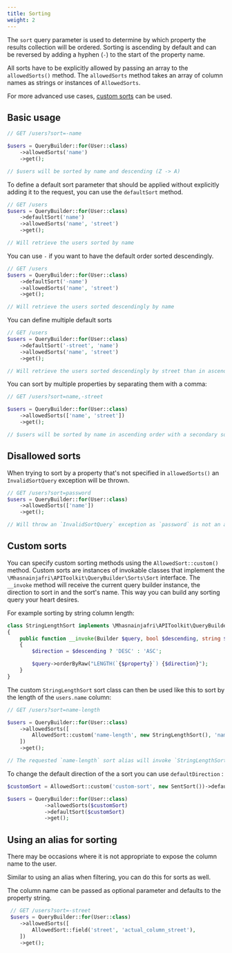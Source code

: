 ```yaml
---
title: Sorting
weight: 2
---
```


The `sort` query parameter is used to determine by which property the results collection will be ordered. Sorting is ascending by default and can be reversed by adding a hyphen (`-`) to the start of the property name.

All sorts have to be explicitly allowed by passing an array to the `allowedSorts()` method. The `allowedSorts` method takes an array of column names as strings or instances of `AllowedSorts`.

For more advanced use cases, [custom sorts](#content-custom-sorts) can be used.

## Basic usage

```php
// GET /users?sort=-name

$users = QueryBuilder::for(User::class)
    ->allowedSorts('name')
    ->get();

// $users will be sorted by name and descending (Z -> A)
```

To define a default sort parameter that should be applied without explicitly adding it to the request, you can use the `defaultSort` method.

```php
// GET /users
$users = QueryBuilder::for(User::class)
    ->defaultSort('name')
    ->allowedSorts('name', 'street')
    ->get();

// Will retrieve the users sorted by name
```

You can use `-` if you want to have the default order sorted descendingly.

```php
// GET /users
$users = QueryBuilder::for(User::class)
    ->defaultSort('-name')
    ->allowedSorts('name', 'street')
    ->get();

// Will retrieve the users sorted descendingly by name
```

You can define multiple default sorts

```php
// GET /users
$users = QueryBuilder::for(User::class)
    ->defaultSort('-street', 'name')
    ->allowedSorts('name', 'street')
    ->get();

// Will retrieve the users sorted descendingly by street than in ascending order by name
```

You can sort by multiple properties by separating them with a comma:

```php
// GET /users?sort=name,-street

$users = QueryBuilder::for(User::class)
    ->allowedSorts(['name', 'street'])
    ->get();

// $users will be sorted by name in ascending order with a secondary sort on street in descending order.
```

## Disallowed sorts

When trying to sort by a property that's not specified in `allowedSorts()` an `InvalidSortQuery` exception will be thrown.

```php
// GET /users?sort=password
$users = QueryBuilder::for(User::class)
    ->allowedSorts(['name'])
    ->get();

// Will throw an `InvalidSortQuery` exception as `password` is not an allowed sorting property
```

## Custom sorts

You can specify custom sorting methods using the `AllowedSort::custom()` method. Custom sorts are instances of invokable classes that implement the `\Mhasnainjafri\APIToolkit\QueryBuilder\Sorts\Sort` interface. The `__invoke` method will receive the current query builder instance, the direction to sort in and the sort's name. This way you can build any sorting query your heart desires.

For example sorting by string column length:

```php
class StringLengthSort implements \Mhasnainjafri\APIToolkit\QueryBuilder\Sorts\Sort
{
    public function __invoke(Builder $query, bool $descending, string $property)
    {
        $direction = $descending ? 'DESC' : 'ASC';

        $query->orderByRaw("LENGTH(`{$property}`) {$direction}");
    }
}
```

The custom `StringLengthSort` sort class can then be used like this to sort by the length of the `users.name` column:

```php
// GET /users?sort=name-length

$users = QueryBuilder::for(User::class)
    ->allowedSorts([
        AllowedSort::custom('name-length', new StringLengthSort(), 'name'),
    ])
    ->get();

// The requested `name-length` sort alias will invoke `StringLengthSort` with the `name` column name. 
```

To change the default direction of the a sort you can use `defaultDirection` :

```php
$customSort = AllowedSort::custom('custom-sort', new SentSort())->defaultDirection(SortDirection::DESCENDING);

$users = QueryBuilder::for(User::class)
            ->allowedSorts($customSort)
            ->defaultSort($customSort)
            ->get();
```

## Using an alias for sorting

There may be occasions where it is not appropriate to expose the column name to the user.

Similar to using an alias when filtering, you can do this for sorts as well.

The column name can be passed as optional parameter and defaults to the property string.

```php
 // GET /users?sort=-street
 $users = QueryBuilder::for(User::class)
    ->allowedSorts([
        AllowedSort::field('street', 'actual_column_street'),
    ])
    ->get();
 ```
